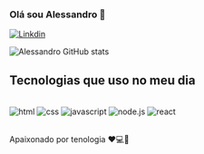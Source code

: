 ### Olá sou Alessandro 👋

[![Linkdin](https://img.shields.io/badge/LinkedIn-0077B5?style=for-the-badge&logo=linkedin&logoColor=white)](https://www.linkedin.com/in/alessandro-vieira02/)

![Alessandro GitHub stats](https://github-readme-stats.vercel.app/api?username=Alessandro-Vieira77&show_icons=true&theme=dark)

## Tecnologias que uso no meu dia

<div style='display: inline_block'><br/>
<img aling='center' alt='html' src='https://img.shields.io/badge/HTML5-E34F26?style=for-the-badge&logo=html5&logoColor=white' />
<img aling='center' alt='css' src='https://img.shields.io/badge/CSS3-1572B6?style=for-the-badge&logo=css3&logoColor=white' />
<img aling='center' alt='javascript' src='https://img.shields.io/badge/JavaScript-323330?style=for-the-badge&logo=javascript&logoColor=F7DF1E' />
<img aling='center' alt='node.js' src='https://img.shields.io/badge/Node.js-43853D?style=for-the-badge&logo=node.js&logoColor=white' />
<img aling='center' alt='react' src='https://img.shields.io/badge/React-20232A?style=for-the-badge&logo=react&logoColor=61DAFB' />
</div><br/>

Apaixonado por tenologia ❤️💻🤖


